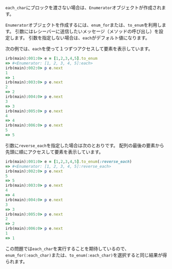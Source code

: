 `each_char`にブロックを渡さない場合は、`Enumerator`オブジェクトが作成されます。

`Enumerator`オブジェクトを作成するには、`enum_for`または、`to_enum`を利用します。
引数にはレシーバーに送信したいメッセージ（メソッドの呼び出し）を設定します。
引数を指定しない場合は、`each`がデフォルト値になります。

次の例では、`each`を使って１つずつアクセスして要素を表示しています。

```ruby
irb(main):001:0> e = [1,2,3,4,5].to_enum
=> #<Enumerator: [1, 2, 3, 4, 5]:each>
irb(main):002:0> p e.next
1
=> 1
irb(main):003:0> p e.next
2
=> 2
irb(main):004:0> p e.next
3
=> 3
irb(main):005:0> p e.next
4
=> 4
irb(main):006:0> p e.next
5
=> 5
```

引数に`reverse_each`を指定した場合は次のとおりです。
配列の最後の要素から先頭に順にアクセスして要素を表示しています。

```ruby
irb(main):001:0> e = [1,2,3,4,5].to_enum(:reverse_each)
=> #<Enumerator: [1, 2, 3, 4, 5]:reverse_each>
irb(main):002:0> p e.next
5
=> 5
irb(main):003:0> p e.next
4
=> 4
irb(main):004:0> p e.next
3
=> 3
irb(main):005:0> p e.next
2
=> 2
irb(main):006:0> p e.next
1
=> 1
```

この問題では`each_char`を実行することを期待しているので、`enum_for(:each_char)`または、`to_enum(:each_char)`を選択すると同じ結果が得られます。
